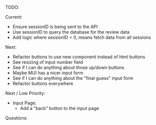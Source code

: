 TODO:

Current:

- Ensure sessionID is being sent to the API
- Use sessionID to query the database for the review data
- Add logic where sessionID = 0, means fetch data from all sessions


Next:
- Refactor buttons to use new component instead of html buttons
- See resizing of input number field
- See if I can do anything about those up/down buttons
- Maybe MUI has a nicer input form
- See if I can do anything about the "final guess" input form
- Refactor buttons everywhere


Next / Low Priority:
- Input Page:
    - Add a "back" button to the input page 

Questions:
